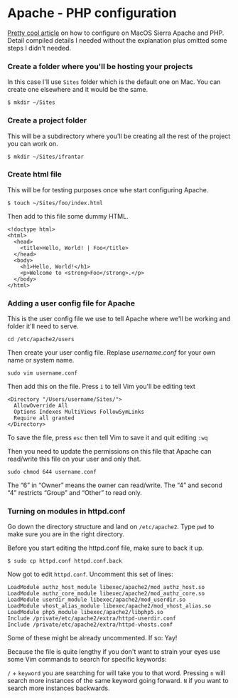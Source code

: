 # Apache - PHP configuration

[Pretty cool article](https://medium.com/@JohnFoderaro/how-to-set-up-apache-in-macos-sierra-10-12-bca5a5dfffba) on how to configure on MacOS Sierra Apache and PHP. Detail compiled details I needed without the explanation plus omitted some steps I didn't needed.

### Create a folder where you'll be hosting your projects

In this case I'll use `Sites` folder which is the default one on Mac. You can create one elsewhere and it would be the same.

`$ mkdir ~/Sites`

### Create a project folder

This will be a subdirectory where you'll be creating all the rest of the project you can work on.

`$ mkdir ~/Sites/ifrantar`

### Create html file

This will be for testing purposes once whe start configuring Apache.

`$ touch ~/Sites/foo/index.html`

Then add to this file some dummy HTML.

```
<!doctype html>
<html>
  <head>
    <title>Hello, World! | Foo</title>
  </head>
  <body>
    <h1>Hello, World!</h1>
    <p>Welcome to <strong>Foo</strong>.</p>
  </body>
</html>
```

### Adding a user config file for Apache

This is the user config file we use to tell Apache where we'll be working and folder it'll need to serve.

`cd /etc/apache2/users`

Then create your user config file. Replase _username.conf_ for your own name or system name.

`sudo vim username.conf`

Then add this on the file. Press `i` to tell Vim you'll be editing text

```
<Directory "/Users/username/Sites/">
  AllowOverride All
  Options Indexes MultiViews FollowSymLinks
  Require all granted
</Directory>
```

To save the file, press `esc` then tell Vim to save it and quit editing `:wq`

Then you need to update the permissions on this file that Apache can read/write this file on your user and only that.

`sudo chmod 644 username.conf`

The “6” in “Owner” means the owner can read/write. The “4” and second “4” restricts “Group” and “Other” to read only.

### Turning on modules in httpd.conf

Go down the directory structure and land on `/etc/apache2`. Type `pwd` to make sure you are in the right directory.

Before you start editing the httpd.conf file, make sure to back it up.

`$ sudo cp httpd.conf httpd.conf.back`

Now got to edit `httpd.conf`. Uncomment this set of lines:

```
LoadModule authz_host_module libexec/apache2/mod_authz_host.so
LoadModule authz_core_module libexec/apache2/mod_authz_core.so
LoadModule userdir_module libexec/apache2/mod_userdir.so
LoadModule vhost_alias_module libexec/apache2/mod_vhost_alias.so
LoadModule php5_module libexec/apache2/libphp5.so
Include /private/etc/apache2/extra/httpd-userdir.conf
Include /private/etc/apache2/extra/httpd-vhosts.conf
```
Some of these might be already uncommented. If so: Yay!

Because the file is quite lengthy if you don't want to strain your eyes use some Vim commands to search for specific keywords:

`/` + `keyword` you are searching for will take you to that word.
Pressing `n` will search more instances of the same keyword going forward. `N` if you want to search more instances backwards.

